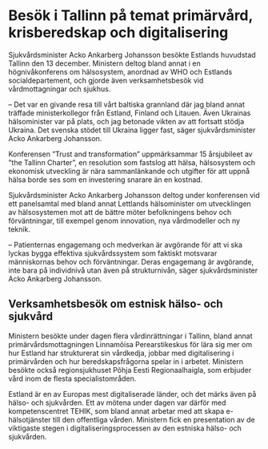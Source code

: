 # Besök i Tallinn på temat primärvård, krisberedskap och digitalisering

Sjukvårdsminister Acko Ankarberg Johansson besökte Estlands huvudstad Tallinn den 13 december. Ministern deltog bland annat i en högnivåkonferens om hälsosystem, anordnad av WHO och Estlands socialdepartement, och gjorde även verksamhetsbesök vid vårdmottagningar och sjukhus.


– Det var en givande resa till vårt baltiska grannland där jag bland annat träffade ministerkollegor från Estland, Finland och Litauen. Även Ukrainas hälsominister var på plats, och jag betonade vikten av att fortsatt stödja Ukraina. Det svenska stödet till Ukraina ligger fast, säger sjukvårdsminister Acko Ankarberg Johansson.

Konferensen ”Trust and transformation” uppmärksammar 15 årsjubileet av ”the Tallinn Charter”, en resolution som fastslog att hälsa, hälsosystem och ekonomisk utveckling är nära sammanlänkande och utgifter för att uppnå hälsa borde ses som en investering snarare än en kostnad.

Sjukvårdsminister Acko Ankarberg Johansson deltog under konferensen vid ett panelsamtal med bland annat Lettlands hälsominister om utvecklingen av hälsosystemen mot att de bättre möter befolkningens behov och förväntningar, till exempel genom innovation, nya vårdmodeller och ny teknik.

– Patienternas engagemang och medverkan är avgörande för att vi ska lyckas bygga effektiva sjukvårdssystem som faktiskt motsvarar människornas behov och förväntningar. Deras engagemang är avgörande, inte bara på individnivå utan även på strukturnivån, säger sjukvårdsminister Acko Ankarberg Johansson.

## Verksamhetsbesök om estnisk hälso\- och sjukvård

Ministern besökte under dagen flera vårdinrättningar i Tallinn, bland annat primärvårdsmottagningen Linnamõisa Perearstikeskus för lära sig mer om hur Estland har strukturerat sin vårdkedja, jobbar med digitalisering i primärvården och hur beredskapsfrågorna spelar in i arbetet. Ministern besökte också regionsjukhuset Põhja Eesti Regionaalhaigla, som erbjuder vård inom de flesta specialistområden.

Estland är en av Europas mest digitaliserade länder, och det märks även på hälso\- och sjukvården. Ett av mötena under dagen var därför med kompetenscentret TEHIK, som bland annat arbetar med att skapa e\-hälsotjänster till den offentliga vården. Ministern fick en presentation av de viktigaste stegen i digitaliseringsprocessen av den estniska hälso\- och sjukvården.
